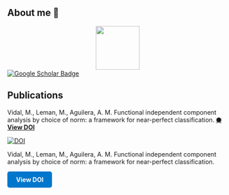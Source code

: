 ## About me 🔭

<div id="header" align="center">
  <img src="https://media.giphy.com/media/M9gbBd9nbDrOTu1Mqx/giphy.gif" width="100"/>
</div>

<div id="badges">
  <a href="https://www.researchgate.net/profile/Marc-Vidal-3" target="_blank">
   <img src="https://img.shields.io/badge/Google_Scholar-blue?style=for-the-badge&logo=google-scholar&logoColor=white" alt="Google Scholar Badge"/>
  </a>
</div>

## Publications
Vidal, M., Leman, M., Aguilera, A. M. Functional independent component analysis by choice of norm: a framework for near-perfect classification. **[⬢ View DOI](https://doi.org/10.1234/example-doi)**

[![DOI](https://img.shields.io/badge/View_DOI-0077cc?style=for-the-badge)](https://doi.org/10.1234/example-doi)

Vidal, M., Leman, M., Aguilera, A. M. Functional independent component analysis by choice of norm: a framework for near-perfect classification.  

<a href="https://doi.org/10.1234/example-doi" style="display: inline-block; padding: 10px 20px; background-color: #0077cc; color: white; text-decoration: none; border-radius: 5px; font-weight: bold;" target="_blank">View DOI</a>
